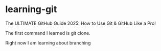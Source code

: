 # learning-git

The ULTIMATE GitHub Guide 2025: How to Use Git &amp; GitHub Like a Pro!

The first command I learned is git clone.

Right now I am learning about branching
